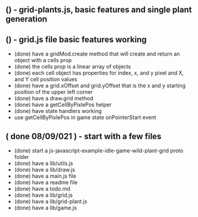 
## () - grid-plants.js, basic features and single plant generation

## () - grid.js file basic features working
* (done) have a gridMod.create method that will create and return an object with a cells prop
* (done) the cells prop is a linear array of objects
* (done) each cell object has properties for index, x, and y pixel and X, and Y cell position values
* (done) have a grid.xOffset and grid.yOffset that is the x and y starting position of the upper left corner
* (done) have a draw.grid method
* (done) have a getCellByPixlePos helper
* (done) have state handlers working
* use getCellByPixlePos in game state onPointerStart event

## ( done 08/09/021 ) - start with a few files
* (done) start a js-javascript-example-idle-game-wild-plant-grid proto folder
* (done) have a lib/utils.js
* (done) have a lib/draw.js
* (done) have a main.js file
* (done) have a readme file
* (done) have a todo.md
* (done) have a lib/grid.js
* (done) have a lib/grid-plant.js
* (done) have a lib/game.js
